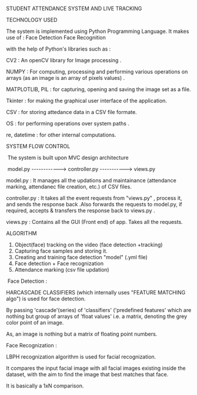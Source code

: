 STUDENT ATTENDANCE SYSTEM AND  LIVE TRACKING 


​​​​TECHNOLOGY USED ​​​​

The system is implemented using Python Programming Language.
​It makes use of :
  ​Face Detection 
  ​Face Recognition

with the help of Python's libraries such as :

​CV2 : An openCV library for Image processing .

​NUMPY : For computing, processing and performing various  operations on arrays (as an image is an array of pixels values) .

​MATPLOTLIB, PIL : for capturing, opening and saving the image  set as a file.

​Tkinter : for making the graphical user interface of the application.

​CSV : for storing attedance data in a CSV file formate.

​OS : for performing operations over system paths .

​re, datetime  : for other internal computations.


​​​​​SYSTEM FLOW CONTROL ​​​​​​

​ The system is built upon MVC design  architecture

​   model.py ------------>  controller.py  -----------> views.py   ​

​model.py :  It manages all the updations and maintainance (attendance marking, attendanec file creation, etc.) of CSV files.  

​controller.py :  It takes all the event requests from "views.py" , process it, and sends the response back .Also forwards the requests to model.py, if required, accepts & transfers the  response back to views.py .

​views.py : Contains all the GUI (Front end) of app. Takes all the requests.

​​​​​​​ALGORITHM ​​​​​​​​​

1. Object(face) tracking on the video (face detection +tracking)
2. Capturing  face samples and storing it.
3.  Creating and training face detection "model"  (.yml file)
4.  Face detection  + Face recognization
5.  Attendance marking (csv file updation)

​ Face Detection : 

HARCASCADE CLASSIFIERS (which internally uses "FEATURE MATCHING algo") is used for face detection.

By passing 'cascade'(series) of 'classifiers' ('predefined features' which are nothing but group of arrays of 'float values' i.e. a matrix, denoting the grey color point  of an image.

As, an image is nothing but  a matrix of floating point numbers.

​Face Recognization :

LBPH recognization algorithm is used for facial recognization.

It  compares the input facial image with all facial images existing inside the dataset, with the aim to find the image that best matches that face.

It is basically a 1xN comparison.




